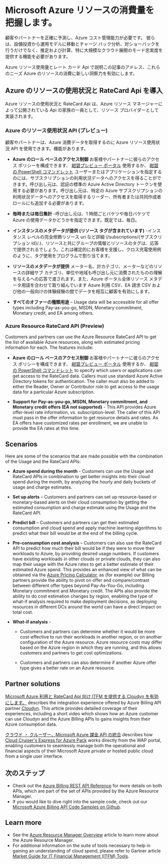 <properties
   pageTitle="Gain insights into your Microsoft Azure resource consumption"
   description="Provides a conceptual overview of the Azure Billing Usage and RateCard APIs, which are used to provide insights into Azure resource consumption and trends."
   services="billing"
   documentationCenter=""
   authors="BryanLa"
   manager="mbaldwin"
   editor=""/>

<tags
   ms.service="billing"
   ms.devlang="na"
   ms.topic="article"
   ms.tgt_pltfrm="na"
   ms.workload="billing"
   ms.date="07/7/2015"
   ms.author="mobandyo;bryanla"/>

# Microsoft Azure リソースの消費量を把握します。 

顧客やパートナーを正確に予測し、Azure コスト管理能力が必要です。 彼らは、設備投資から運用モデルに移動とチャージ バック分析、対ショーバックを行うだけでなく、推定および計算、特に大規模なクラウド展開のモード忠実度を提供する機能を必要があります。 

Azure リソース使用量とレート カード Api で説明この記事のアドレス、これらのニーズ Azure のリソースの消費に新しい洞察力を有効にします。  

## Azure のリソースの使用状況と RateCard Api を導入 

Azure リソースの使用状況と RateCard Api は、Azure リソース マネージャーによって公開されている Api の家族の一員として、リソース プロバイダーとして実装されます。  

### Azure のリソース使用状況 API (プレビュー)
顧客やパートナーは、Azure 消費データを取得するのに Azure リソース使用状況 API を使用できます。機能があります。
	
- **Azure のロール ベースのアクセス制御** お客様やパートナーに彼らのアクセス ポリシーを構成できます、 [紺碧プレビュー ポータル](https://portal.azure.com) 使用するか、 [紺碧の PowerShell コマンドレット](powershell-install-configure.md) ユーザーまたはアプリケーションを指定するのには、サブスクリプションの利用状況データへのアクセスを得ることができます。呼び出し元は、認証の標準の Azure Active Directory トークンを使用する必要があります。呼び出し元は、特定の Azure サブスクリプションの利用状況データへのアクセスを取得するリーダー、所有者または共同作成者ロールにも追加する必要があります。

- **毎時または毎日集計** -呼び出し元は、1 時間ごとバケツや毎日バケツで Azure の使用データかどうかを指定できます。既定では、毎日。

- **インスタンスのメタデータが提供 (リソース タグが含まれています)** -インスタンス レベルの完全修飾リソース uri など詳細 (/subscriptions/{サブスクリプション id}/.)、リソースと共にグループの情報とリソースのタグは、応答で提供されるでしょう。これは確定的にお客様を支援し、クロス充電使用例のように、タグ使用をプログラムで割り当てます。

- **リソースのメタデータが提供** メーター名、計カテゴリ、メーターなどのリソースの詳細サブ カテゴリ、単位や地域も呼び出し元に消費されたものの理解を与えるへの応答で渡されます。また、Azure ポータル全体リソース メタデータ用語を合わせて取り組んでいます Azure 利用 CSV、EA 請求 CSV および他の一般向けの体験経験の間でデータを相互に顧客を有効にします。

- **すべてのオファーの種類用途** – Usage data will be accessible for all offer types including Pay-as-you-go, MSDN, Monetary commitment, Monetary credit, and EA among others.

### Azure Resource RateCard API (Preview)
Customers and partners can use the Azure Resource RateCard API to get the list of available Azure resources, along with estimated pricing information for each. The features include:

- **Azure のロール ベースのアクセス制御** お客様やパートナーに彼らのアクセス ポリシーを構成できます、 [紺碧プレビュー ポータル](https://portal.azure.com) 使用するか、 [紺碧の PowerShell コマンドレット](powershell-install-configure.md) to specify which users or applications can get access to the RateCard data. Callers must use standard Azure Active Directory tokens for authentication. The caller must also be added to either the Reader, Owner or Contributor role to get access to the usage data for a particular Azure subscription.
	
- **Support for Pay-as-you-go, MSDN, Monetary commitment, and Monetary credit offers (EA not supported)** - This API provides Azure offer-level rate information, vs. subscription-level.  The caller of this API must pass in the offer information to get resource details and rates.  As EA offers have customized rates per enrollment, we are unable to provide the EA rates at this time.

## Scenarios

Here are some of the scenarios that are made possible with the combination of the Usage and the RateCard APIs:

- **Azure spend during the month** - Customers can use the Usage and RateCard APIs in combination to get better insights into their cloud spend during the month, by analyzing the hourly and daily buckets of usage and charge estimates. 

- **Set up alerts** – Customers and partners can set up resource-based or monetary-based alerts on their cloud consumption by getting the estimated consumption and charge estimate using the Usage and the RateCard API.

- **Predict bill** – Customers and partners can get their estimated consumption and cloud spend and apply machine learning algorithms to predict what their bill would be at the end of the billing cycle.

- **Pre-consumption cost analysis** – Customers can also use the RateCard API to predict how much their bill would be if they were to move their workloads to Azure, by providing desired usage numbers. If customers have existing workloads in other clouds or private clouds, they can also map their usage with the Azure rates to get a better estimate of their estimated Azure spend. This provides an enhanced view of what can be obtained via the [Azure Pricing Calculator](http://azure.microsoft.com/pricing/calculator/), as (for example) our Billing partners provide the ability to pivot on offer and compare/contrast between different offer types beyond Pay-As-You-Go, including Monetary commitment and Monetary credit. The APIs also provide the ability to do cost estimation changes by region, enabling the type of what-if analysis required to make deployment decisions, as deploying resources in different DCs around the world can have a direct impact on total cost.

- **What-if analysis** -

	- Customers and partners can determine whether it would be more cost-effective to run their workloads in another region, or on another configuration of the Azure resource. Azure resource costs may differ based on the Azure region in which they are running, and this allows customers and partners to get cost optimizations.

	- Customers and partners can also determine if another Azure offer type gives a better rate on an Azure resource.

## Partner solutions

[Microsoft Azure 利用と RateCard Api 向け ITFM を提供する Cloudyn を有効にします。](billing-usage-rate-card-partner-solution-cloudyn.md) describes the integration experience offered by Azure Billing API partner [Cloudyn](https://www.cloudyn.com/microsoft-azure/).  This article provides detailed coverage of their experiences, including a short video which shows how an Azure customer can use Cloudyn and the Azure Billing APIs to gains insights from their Azure consumption data. 

[クラウド ・ クルーザー、Microsoft Azure 課金 API の統合](billing-usage-rate-card-partner-solution-cloudcruiser.md) describes how [Cloud Cruiser's Express for Azure Pack](http://www.cloudcruiser.com/partners/microsoft/) works directly from the  WAP portal, enabling customers to seamlessly manage both the operational and financial aspects of their Microsoft Azure private or hosted public cloud from a single user interface.   

## 次のステップ
+ Check out the [Azure Billing REST API Reference](https://msdn.microsoft.com/library/azure/1ea5b323-54bb-423d-916f-190de96c6a3c) for more details on both APIs, which are part of the set of APIs provided by the Azure Resource Manager.
+ If you would like to dive right into the sample code, check out our [Microsoft Azure Billing API Code Samples on Github](https://github.com/Azure/BillingCodeSamples).

## Learn more
+ See the [Azure Resource Manager Overview](resource-group-overview.md) article to learn more about the Azure Resource Manager.
+ For additional information on the suite of tools necessary to help in gaining an understanding of cloud spend, please refer to  Gartner article [Market Guide for IT Financial Management (ITFM) Tools](http://www.gartner.com/technology/reprints.do?id=1-212F7AL&ct=140909&st=sb).


